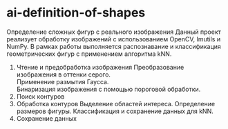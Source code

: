 # ai-definition-of-shapes
Определение сложных фигур с реального изображения
Данный проект реализует обработку изображений с использованием OpenCV, Imutils и NumPy. В рамках работы выполняется распознавание и классификация геометрических фигур с применением алгоритма kNN.

1. Чтение и предобработка изображения
Преобразование изображения в оттенки серого.</br>
Применение размытия Гаусса.</br>
Бинаризация изображения с помощью пороговой обработки.</br>
2. Поиск контуров
3. Обработка контуров
Выделение областей интереса.
Определение размеров фигуры.
Классификация и сохранение данных для kNN.
4. Сохранение данных
